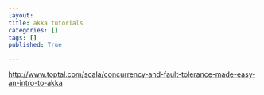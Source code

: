 ```yaml
---
layout: 
title: akka tutorials
categories: []
tags: []
published: True

---
```


http://www.toptal.com/scala/concurrency-and-fault-tolerance-made-easy-an-intro-to-akka